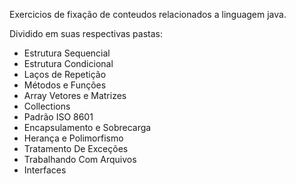 Exercicios de fixação de conteudos relacionados a linguagem java.

Dividido em suas respectivas pastas:

- Estrutura Sequencial
- Estrutura Condicional
- Laços de Repetição
- Métodos e Funções
- Array Vetores e Matrizes
- Collections
- Padrão ISO 8601
- Encapsulamento e Sobrecarga
- Herança e Polimorfismo
- Tratamento De Exceções
- Trabalhando Com Arquivos
- Interfaces
